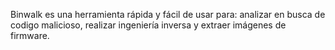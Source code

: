 Binwalk es una herramienta rápida y fácil de usar para: analizar en busca de codigo malicioso, realizar ingeniería inversa y extraer imágenes de firmware.